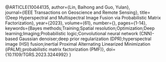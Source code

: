 @ARTICLE{10044135,
  author={Lin, Baihong and Guo, Yulan},  
  journal={IEEE Transactions on Geoscience and Remote Sensing}, 
  title={Deep Hyperspectral and Multispectral Image Fusion via Probabilistic Matrix Factorization}, 
  year={2023},
  volume={61},
  number={},
  pages={1-14},
  keywords={Bayes methods;Training;Spatial resolution;Optimization;Deep learning;Imaging;Probabilistic logic;Convolutional neural network (CNN)-based Gaussian denoiser;deep prior regularization (DPR);hyperspectral image (HSI) fusion;inertial Proximal Alternating Linearized Minimization (iPALM);probabilistic matrix factorization (PMF)},
  doi={10.1109/TGRS.2023.3244992}
  }
